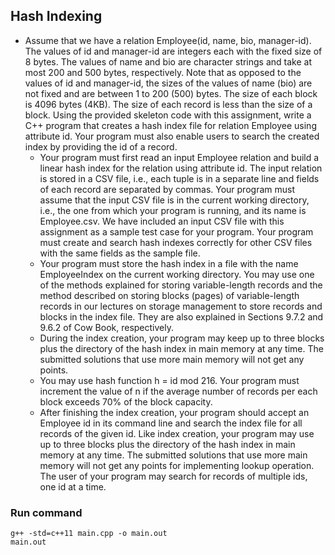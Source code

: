 ## Hash Indexing

* Assume that we have a relation Employee(id, name, bio, manager-id). The values of id and
manager-id are integers each with the fixed size of 8 bytes. The values of name and bio are
character strings and take at most 200 and 500 bytes, respectively. Note that as opposed to the
values of id and manager-id, the sizes of the values of name (bio) are not fixed and are between 1
to 200 (500) bytes. The size of each block is 4096 bytes (4KB). The size of each record is less than
the size of a block. Using the provided skeleton code with this assignment, write a C++ program
that creates a hash index file for relation Employee using attribute id. Your program must also
enable users to search the created index by providing the id of a record.
    - Your program must first read an input Employee relation and build a linear hash index for
the relation using attribute id. The input relation is stored in a CSV file, i.e., each tuple is
in a separate line and fields of each record are separated by commas. Your program must
assume that the input CSV file is in the current working directory, i.e., the one from which
your program is running, and its name is Employee.csv. We have included an input CSV file
with this assignment as a sample test case for your program. Your program must create and
search hash indexes correctly for other CSV files with the same fields as the sample file.
    - Your program must store the hash index in a file with the name EmployeeIndex on the
    current working directory. You may use one of the methods explained for storing
    variable-length records and the method described on storing blocks (pages) of
    variable-length records in our lectures on storage management to store records and blocks in
    the index file. They are also explained in Sections 9.7.2 and 9.6.2 of Cow Book, respectively.
    - During the index creation, your program may keep up to three blocks plus the directory of
    the hash index in main memory at any time. The submitted solutions that use more main
    memory will not get any points.
    - You may use hash function h = id mod 216. Your program must increment the value of n if
the average number of records per each block exceeds 70% of the block capacity.
    - After finishing the index creation, your program should accept an Employee id in its
    command line and search the index file for all records of the given id. Like index creation,
    your program may use up to three blocks plus the directory of the hash index in main
    memory at any time. The submitted solutions that use more main memory will not get any
    points for implementing lookup operation. The user of your program may search for records
    of multiple ids, one id at a time.


### Run command
```
g++ -std=c++11 main.cpp -o main.out
main.out
```

